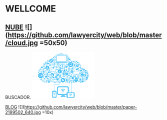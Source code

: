 # WELLCOME

## [NUBE](https://ciudaddelabogado.org) ![](https://github.com/lawyercity/web/blob/master/cloud.jpg =50x50)  

BUSCADOR.  ![](https://github.com/lawyercity/web/blob/master/cloud3.png)

[BLOG](https://ciudaddelabogado.org/index.php/apps/cms_pico/pico/lab) ![](https://github.com/lawyercity/web/blob/master/paper-2199502_640.jpg =10x)  
